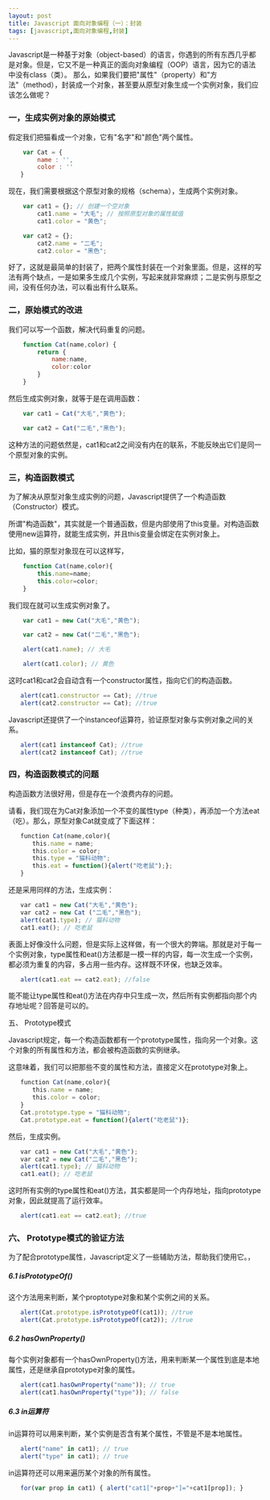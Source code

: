 ```yaml
---
layout: post
title: Javascript 面向对象编程（一）：封装
tags: [javascript,面向对象编程,封装]
---
```


Javascript是一种基于对象（object-based）的语言，你遇到的所有东西几乎都是对象。但是，它又不是一种真正的面向对象编程（OOP）语言，因为它的语法中没有class（类）。
那么，如果我们要把"属性"（property）和"方法"（method），封装成一个对象，甚至要从原型对象生成一个实例对象，我们应该怎么做呢？

### 一，生成实例对象的原始模式

假定我们把猫看成一个对象，它有"名字"和"颜色"两个属性。

```javascript
    var Cat = {
        name : '',
        color : ''
　　}
```

现在，我们需要根据这个原型对象的规格（schema），生成两个实例对象。

```javascript
    var cat1 = {}; // 创建一个空对象
        cat1.name = "大毛"; // 按照原型对象的属性赋值
        cat1.color = "黄色";

    var cat2 = {};
        cat2.name = "二毛";
        cat2.color = "黑色";
```

好了，这就是最简单的封装了，把两个属性封装在一个对象里面。但是，这样的写法有两个缺点，一是如果多生成几个实例，写起来就非常麻烦；二是实例与原型之间，没有任何办法，可以看出有什么联系。

### 二，原始模式的改进

我们可以写一个函数，解决代码重复的问题。

```javascript
    function Cat(name,color) {
        return {
            name:name,
            color:color
        }
    }
```

然后生成实例对象，就等于是在调用函数：

```javascript
    var cat1 = Cat("大毛","黄色");

    var cat2 = Cat("二毛","黑色");
```

这种方法的问题依然是，cat1和cat2之间没有内在的联系，不能反映出它们是同一个原型对象的实例。

### 三，构造函数模式

为了解决从原型对象生成实例的问题，Javascript提供了一个构造函数（Constructor）模式。

所谓"构造函数"，其实就是一个普通函数，但是内部使用了this变量。对构造函数使用new运算符，就能生成实例，并且this变量会绑定在实例对象上。

比如，猫的原型对象现在可以这样写，

```javascript
    function Cat(name,color){
        this.name=name;
        this.color=color;
    }
```

我们现在就可以生成实例对象了。

```javascript
    var cat1 = new Cat("大毛","黄色");

    var cat2 = new Cat("二毛","黑色");

    alert(cat1.name); // 大毛

    alert(cat1.color); // 黄色
```

这时cat1和cat2会自动含有一个constructor属性，指向它们的构造函数。

```javascript
　　alert(cat1.constructor == Cat); //true
　　alert(cat2.constructor == Cat); //true
```

Javascript还提供了一个instanceof运算符，验证原型对象与实例对象之间的关系。

```javascript
　　alert(cat1 instanceof Cat); //true
　　alert(cat2 instanceof Cat); //true
```

### 四，构造函数模式的问题

构造函数方法很好用，但是存在一个浪费内存的问题。

请看，我们现在为Cat对象添加一个不变的属性type（种类），再添加一个方法eat（吃）。那么，原型对象Cat就变成了下面这样：

```javascript
　　function Cat(name,color){
　　　　this.name = name;
　　　　this.color = color;
　　　　this.type = "猫科动物";
　　　　this.eat = function(){alert("吃老鼠");};
　　}
```

还是采用同样的方法，生成实例：

```javascript
　　var cat1 = new Cat("大毛","黄色");
　　var cat2 = new Cat ("二毛","黑色");
　　alert(cat1.type); // 猫科动物
　　cat1.eat(); // 吃老鼠
```

表面上好像没什么问题，但是实际上这样做，有一个很大的弊端。那就是对于每一个实例对象，type属性和eat()方法都是一模一样的内容，每一次生成一个实例，都必须为重复的内容，多占用一些内存。这样既不环保，也缺乏效率。

```javascript
　　alert(cat1.eat == cat2.eat); //false
```

能不能让type属性和eat()方法在内存中只生成一次，然后所有实例都指向那个内存地址呢？回答是可以的。

五、 Prototype模式

Javascript规定，每一个构造函数都有一个prototype属性，指向另一个对象。这个对象的所有属性和方法，都会被构造函数的实例继承。

这意味着，我们可以把那些不变的属性和方法，直接定义在prototype对象上。

```javascript
　　function Cat(name,color){
　　　　this.name = name;
　　　　this.color = color;
　　}
　　Cat.prototype.type = "猫科动物";
　　Cat.prototype.eat = function(){alert("吃老鼠")};
```

然后，生成实例。

```javascript
　　var cat1 = new Cat("大毛","黄色");
　　var cat2 = new Cat("二毛","黑色");
　　alert(cat1.type); // 猫科动物
　　cat1.eat(); // 吃老鼠
```

这时所有实例的type属性和eat()方法，其实都是同一个内存地址，指向prototype对象，因此就提高了运行效率。

```javascript
　　alert(cat1.eat == cat2.eat); //true
```

### 六、 Prototype模式的验证方法

为了配合prototype属性，Javascript定义了一些辅助方法，帮助我们使用它。，

##### 6.1 isPrototypeOf()

这个方法用来判断，某个proptotype对象和某个实例之间的关系。

```javascript
　　alert(Cat.prototype.isPrototypeOf(cat1)); //true
　　alert(Cat.prototype.isPrototypeOf(cat2)); //true
```

##### 6.2 hasOwnProperty()

每个实例对象都有一个hasOwnProperty()方法，用来判断某一个属性到底是本地属性，还是继承自prototype对象的属性。

```javascript
　　alert(cat1.hasOwnProperty("name")); // true
　　alert(cat1.hasOwnProperty("type")); // false
```

##### 6.3 in运算符

in运算符可以用来判断，某个实例是否含有某个属性，不管是不是本地属性。

```javascript
　　alert("name" in cat1); // true
　　alert("type" in cat1); // true
```

in运算符还可以用来遍历某个对象的所有属性。

```javascript
　　for(var prop in cat1) { alert("cat1["+prop+"]="+cat1[prop]); }
```


